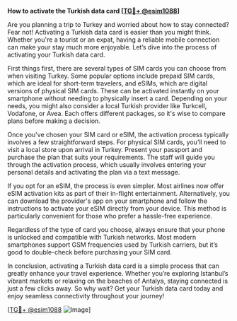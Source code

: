 **How to activate the Turkish data card [[TG💪+ @esim1088](https://t.me/s/esim1088)]**

Are you planning a trip to Turkey and worried about how to stay connected? Fear not! Activating a Turkish data card is easier than you might think. Whether you're a tourist or an expat, having a reliable mobile connection can make your stay much more enjoyable. Let’s dive into the process of activating your Turkish data card.

First things first, there are several types of SIM cards you can choose from when visiting Turkey. Some popular options include prepaid SIM cards, which are ideal for short-term travelers, and eSIMs, which are digital versions of physical SIM cards. These can be activated instantly on your smartphone without needing to physically insert a card. Depending on your needs, you might also consider a local Turkish provider like Turkcell, Vodafone, or Avea. Each offers different packages, so it's wise to compare plans before making a decision.

Once you've chosen your SIM card or eSIM, the activation process typically involves a few straightforward steps. For physical SIM cards, you’ll need to visit a local store upon arrival in Turkey. Present your passport and purchase the plan that suits your requirements. The staff will guide you through the activation process, which usually involves entering your personal details and activating the plan via a text message.

If you opt for an eSIM, the process is even simpler. Most airlines now offer eSIM activation kits as part of their in-flight entertainment. Alternatively, you can download the provider's app on your smartphone and follow the instructions to activate your eSIM directly from your device. This method is particularly convenient for those who prefer a hassle-free experience.

Regardless of the type of card you choose, always ensure that your phone is unlocked and compatible with Turkish networks. Most modern smartphones support GSM frequencies used by Turkish carriers, but it’s good to double-check before purchasing your SIM card.

In conclusion, activating a Turkish data card is a simple process that can greatly enhance your travel experience. Whether you’re exploring Istanbul’s vibrant markets or relaxing on the beaches of Antalya, staying connected is just a few clicks away. So why wait? Get your Turkish data card today and enjoy seamless connectivity throughout your journey!

[[TG💪+ @esim1088](https://t.me/s/esim1088) ![Image](https://i.postimg.cc/Y0z9fWf4/image.png)]